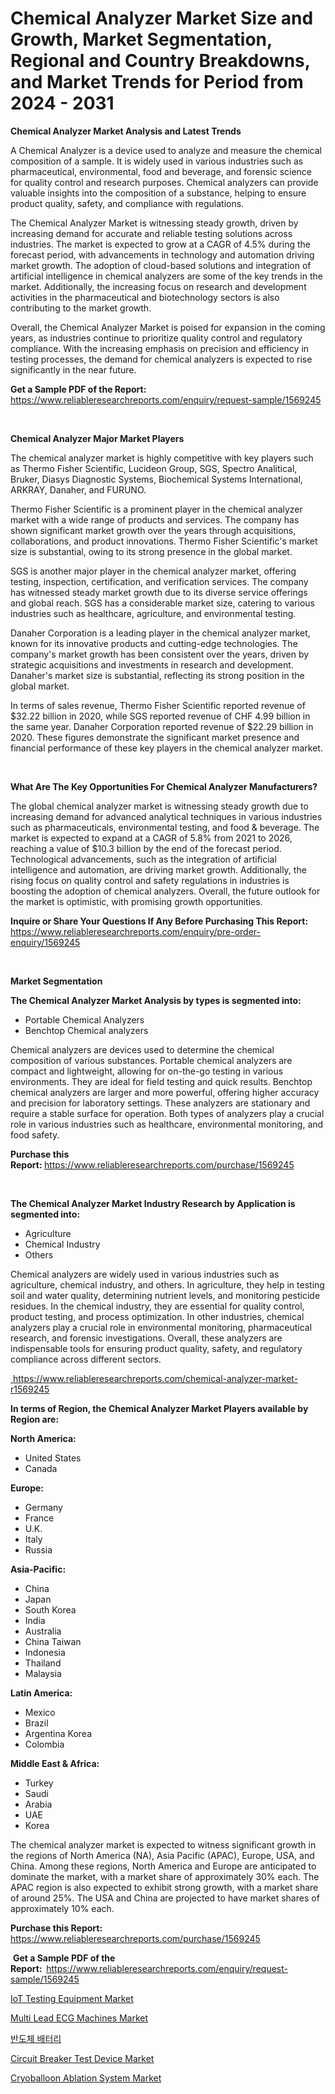 <p><h1>Chemical Analyzer Market Size and Growth, Market Segmentation, Regional and Country Breakdowns, and Market Trends for Period from 2024 -  2031</h1></p><p><strong>Chemical Analyzer Market Analysis and Latest Trends</strong></p>
<p><p>A Chemical Analyzer is a device used to analyze and measure the chemical composition of a sample. It is widely used in various industries such as pharmaceutical, environmental, food and beverage, and forensic science for quality control and research purposes. Chemical analyzers can provide valuable insights into the composition of a substance, helping to ensure product quality, safety, and compliance with regulations.</p><p>The Chemical Analyzer Market is witnessing steady growth, driven by increasing demand for accurate and reliable testing solutions across industries. The market is expected to grow at a CAGR of 4.5% during the forecast period, with advancements in technology and automation driving market growth. The adoption of cloud-based solutions and integration of artificial intelligence in chemical analyzers are some of the key trends in the market. Additionally, the increasing focus on research and development activities in the pharmaceutical and biotechnology sectors is also contributing to the market growth.</p><p>Overall, the Chemical Analyzer Market is poised for expansion in the coming years, as industries continue to prioritize quality control and regulatory compliance. With the increasing emphasis on precision and efficiency in testing processes, the demand for chemical analyzers is expected to rise significantly in the near future.</p></p>
<p><strong>Get a Sample PDF of the Report:&nbsp;</strong> <a href="https://www.reliableresearchreports.com/enquiry/request-sample/1569245">https://www.reliableresearchreports.com/enquiry/request-sample/1569245</a></p>
<p>&nbsp;</p>
<p><strong>Chemical Analyzer Major Market Players</strong></p>
<p><p>The chemical analyzer market is highly competitive with key players such as Thermo Fisher Scientific, Lucideon Group, SGS, Spectro Analitical, Bruker, Diasys Diagnostic Systems, Biochemical Systems International, ARKRAY, Danaher, and FURUNO.</p><p>Thermo Fisher Scientific is a prominent player in the chemical analyzer market with a wide range of products and services. The company has shown significant market growth over the years through acquisitions, collaborations, and product innovations. Thermo Fisher Scientific's market size is substantial, owing to its strong presence in the global market.</p><p>SGS is another major player in the chemical analyzer market, offering testing, inspection, certification, and verification services. The company has witnessed steady market growth due to its diverse service offerings and global reach. SGS has a considerable market size, catering to various industries such as healthcare, agriculture, and environmental testing.</p><p>Danaher Corporation is a leading player in the chemical analyzer market, known for its innovative products and cutting-edge technologies. The company's market growth has been consistent over the years, driven by strategic acquisitions and investments in research and development. Danaher's market size is substantial, reflecting its strong position in the global market.</p><p>In terms of sales revenue, Thermo Fisher Scientific reported revenue of $32.22 billion in 2020, while SGS reported revenue of CHF 4.99 billion in the same year. Danaher Corporation reported revenue of $22.29 billion in 2020. These figures demonstrate the significant market presence and financial performance of these key players in the chemical analyzer market.</p></p>
<p>&nbsp;</p>
<p><strong>What Are The Key Opportunities For Chemical Analyzer Manufacturers?</strong></p>
<p><p>The global chemical analyzer market is witnessing steady growth due to increasing demand for advanced analytical techniques in various industries such as pharmaceuticals, environmental testing, and food & beverage. The market is expected to expand at a CAGR of 5.8% from 2021 to 2026, reaching a value of $10.3 billion by the end of the forecast period. Technological advancements, such as the integration of artificial intelligence and automation, are driving market growth. Additionally, the rising focus on quality control and safety regulations in industries is boosting the adoption of chemical analyzers. Overall, the future outlook for the market is optimistic, with promising growth opportunities.</p></p>
<p><strong>Inquire or Share Your Questions If Any Before Purchasing This Report:</strong> <a href="https://www.reliableresearchreports.com/enquiry/pre-order-enquiry/1569245">https://www.reliableresearchreports.com/enquiry/pre-order-enquiry/1569245</a></p>
<p>&nbsp;</p>
<p><strong>Market Segmentation</strong></p>
<p><strong>The Chemical Analyzer Market Analysis by types is segmented into:</strong></p>
<p><ul><li>Portable Chemical Analyzers</li><li>Benchtop Chemical analyzers</li></ul></p>
<p><p>Chemical analyzers are devices used to determine the chemical composition of various substances. Portable chemical analyzers are compact and lightweight, allowing for on-the-go testing in various environments. They are ideal for field testing and quick results. Benchtop chemical analyzers are larger and more powerful, offering higher accuracy and precision for laboratory settings. These analyzers are stationary and require a stable surface for operation. Both types of analyzers play a crucial role in various industries such as healthcare, environmental monitoring, and food safety.</p></p>
<p><strong>Purchase this Report:&nbsp;</strong><a href="https://www.reliableresearchreports.com/purchase/1569245">https://www.reliableresearchreports.com/purchase/1569245</a></p>
<p>&nbsp;</p>
<p><strong>The Chemical Analyzer Market Industry Research by Application is segmented into:</strong></p>
<p><ul><li>Agriculture</li><li>Chemical Industry</li><li>Others</li></ul></p>
<p><p>Chemical analyzers are widely used in various industries such as agriculture, chemical industry, and others. In agriculture, they help in testing soil and water quality, determining nutrient levels, and monitoring pesticide residues. In the chemical industry, they are essential for quality control, product testing, and process optimization. In other industries, chemical analyzers play a crucial role in environmental monitoring, pharmaceutical research, and forensic investigations. Overall, these analyzers are indispensable tools for ensuring product quality, safety, and regulatory compliance across different sectors.</p></p>
<p><a href="https://www.reliableresearchreports.com/chemical-analyzer-market-r1569245">&nbsp;https://www.reliableresearchreports.com/chemical-analyzer-market-r1569245</a></p>
<p><strong>In terms of Region, the Chemical Analyzer Market Players available by Region are:</strong></p>
<p>
    <p> <strong> North America: </strong>
        <ul>
            <li>United States</li>
            <li>Canada</li>
        </ul>
        </p> 
    <p> <strong> Europe: </strong>
        <ul>
            <li>Germany</li>
            <li>France</li>
            <li>U.K.</li>
            <li>Italy</li>
            <li>Russia</li>
        </ul>
        </p> 
    <p> <strong> Asia-Pacific: </strong>
        <ul>
            <li>China</li>
            <li>Japan</li>
            <li>South Korea</li>
            <li>India</li>
            <li>Australia</li>
            <li>China Taiwan</li>
            <li>Indonesia</li>
            <li>Thailand</li>
            <li>Malaysia</li>
        </ul>
        </p> 
    <p> <strong> Latin America: </strong>
        <ul>
            <li>Mexico</li>
            <li>Brazil</li>
            <li>Argentina Korea</li>
            <li>Colombia</li>
        </ul>
        </p> 
    <p> <strong> Middle East & Africa: </strong>
        <ul>
            <li>Turkey</li>
            <li>Saudi</li>
            <li>Arabia</li>
            <li>UAE</li>
            <li>Korea</li>
        </ul>
    </p>
    </p>
<p><p>The chemical analyzer market is expected to witness significant growth in the regions of North America (NA), Asia Pacific (APAC), Europe, USA, and China. Among these regions, North America and Europe are anticipated to dominate the market, with a market share of approximately 30% each. The APAC region is also expected to exhibit strong growth, with a market share of around 25%. The USA and China are projected to have market shares of approximately 10% each.</p></p>
<p><strong>Purchase this Report: </strong><a href="https://www.reliableresearchreports.com/purchase/1569245">https://www.reliableresearchreports.com/purchase/1569245</a></p>
<p>&nbsp;<strong>Get a Sample PDF of the Report:&nbsp;&nbsp;</strong><a href="https://www.reliableresearchreports.com/enquiry/request-sample/1569245">https://www.reliableresearchreports.com/enquiry/request-sample/1569245</a></p>
<p><strong></strong></p>
<p><p><a href="https://github.com/nathandecarvalho/Market-Research-Report-List-2/blob/main/iot-testing-equipment-market.md">IoT Testing Equipment Market</a></p><p><a href="https://www.linkedin.com/pulse/multi-lead-ecg-machines-market-size-trends-complete-industry-prbae?trackingId=ZhMH5ThMfWTDCu2wMFIAKw%3D%3D">Multi Lead ECG Machines Market</a></p><p><a href="https://github.com/JackieFauhey9089475/Market-Research-Report-List-1/blob/main/323218127751.md">반도체 배터리</a></p><p><a href="https://github.com/kosella/Market-Research-Report-List-2/blob/main/circuit-breaker-test-device-market.md">Circuit Breaker Test Device Market</a></p><p><a href="https://www.linkedin.com/pulse/cryoballoon-ablation-system-market-trends-analysis-forecasted-fh1ae?trackingId=mViKwnaku5QcE72KGtaeLQ%3D%3D">Cryoballoon Ablation System Market</a></p></p>
